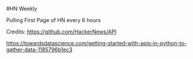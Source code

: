 #HN Weekly

Pulling First Page of HN every 6 hours

Credits:
https://github.com/HackerNews/API

https://towardsdatascience.com/getting-started-with-apis-in-python-to-gather-data-1185796b1ec3
